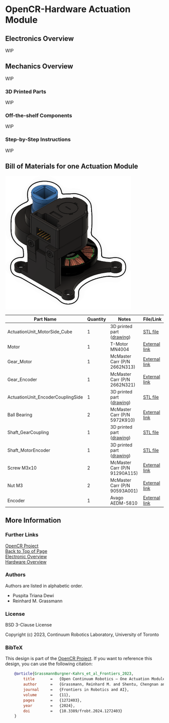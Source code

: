# OpenCR-Hardware Actuation Module


## Electronics Overview

WIP

## Mechanics Overview

WIP

### 3D Printed Parts

WIP


### Off-the-shelf Components

WIP


### Step-by-Step Instructions

WIP

## Bill of Materials for one Actuation Module

<img src="images/actuation_module.png" alt="catchy overview" width="400"/>


| Part Name                         | Quantity | Notes                                                                | File/Link                                                                                                            |  
|-----------------------------------|----------|----------------------------------------------------------------------|----------------------------------------------------------------------------------------------------------------------|   
| ActuationUnit_MotorSide_Cube      | 1        | 3D printed part ([drawing](drawings/Motor_Frame.pdf))                | [STL file](stl_files/ActuationUnit_EncoderCouplingSide.stl)                                                          |
| Motor                             | 1        | T-Motor MN4004                                                       | [External link](https://store.tmotor.com/goods-438-Antigravity+MN4004+KV300+-+2PCSSET.html)                          |
| Gear_Motor                        | 1        | McMaster Carr (P/N 2662N313)                                         | [External link](https://www.mcmaster.com/2662N313/)                                                                  |
| Gear_Encoder                      | 1        | McMaster Carr (P/N 2662N321)                                         | [External link](https://www.mcmaster.com/2662N321/)                                                                  |
| ActuationUnit_EncoderCouplingSide | 1        | 3D printed part ([drawing](drawings/Encoder_Frame.pdf))              | [STL file](stl_files/ActuationUnit_MotorSide_Cube.stl)                                                               |
| Ball Bearing                      | 2        | McMaster Carr (P/N 5972K910)                                         | [External link](https://www.mcmaster.com/5972K91/)                                                                   |
| Shaft_GearCoupling                | 1        | 3D printed part ([drawing](drawings/Shaft_GearCoupling_Drawing.pdf)) | [STL file](stl_files/Shaft_GearCoupling.stl)                                                                         |
| Shaft_MotorEncoder                | 1        | 3D printed part ([drawing](Shaft_MotorEncoder_Drawing.pdf))          | [STL file](stl_files/Shaft_MotorEncoder.stl)                                                                         |
| Screw M3x10                       | 2        | McMaster Carr (P/N 91290A115)                                        | [External link](https://www.mcmaster.com/91290A115/)                                                                 |
| Nut M3                            | 2        | McMaster Carr (P/N 90593A001)                                        | [External link](https://www.mcmaster.com/90593A001/)                                                                 |
| Encoder                           | 1        | Avago AEDM-5810                                                      | [External link](https://www.mouser.ca/ProductDetail/Broadcom-Avago/AEDM-5810-Z12?qs=nm95cbFn36yryX%2Fd2Onjlw%3D%3D ) |



## More Information

### Further Links

[OpenCR Project](http://opencontinuumrobotics.ca)
<br/>
[Back to Top of Page](README.md)
<br/>
[Electronic Overview](electronics/README.md)
<br/>
[Hardware Overview](mechanics/README.md)

### Authors

Authors are listed in alphabetic order.

- Puspita Triana Dewi
- Reinhard M. Grassmann


### License

BSD 3-Clause License

Copyright (c) 2023, Continuum Robotics Laboratory, University of Toronto


### BibTeX

This design is part of the [OpenCR Project](http://www.opencontinuumrobotics.ca/).
If you want to reference this design, you can use the following citation:

```bibtex
    @article{GrassmannBurgner-Kahrs_et_al_Frontiers_2023,
        title       =   {Open Continuum Robotics – One Actuation Module to Create them All},
        author      =   {Grassmann, Reinhard M. and Shentu, Chengnan and Hamoda, Taqi and Triana Dewi, Puspita and Burgner-Kahrs, Jessica},
        journal     =   {Frontiers in Robotics and AI},
        volume      =   {11},
        pages       =   {1272403},
        year        =   {2024},
        doi         =   {10.3389/frobt.2024.1272403}
    }
```
